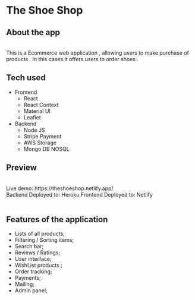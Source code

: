 # The Shoe Shop
## About the app
<br />
This is a Ecommerce web application , allowing users to make purchase of products . In this cases it offers users to order shoes .

## Tech used 

- Frontend
  - React
  - React Context
  - Material UI
  - Leaflet
 - Backend 
    - Node JS
    - Stripe Payment
    - AWS Storage
    - Mongo DB NOSQL


## Preview
<br />
Live demo: https://theshoeshop.netlify.app/
<br />
Backend Deployed to: Heroku
Frontend Deployed to: Netlify
<br />
<br />

## Features of the application
- Lists of all products;
- Filtering / Sorting items;
- Search bar;
- Reviews / Ratings;
- User interface;
- WishList products ;
- Order tracking;
- Payments;
- Mailing;
- Admin panel;





